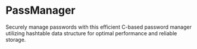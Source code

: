 # PassManager
Securely manage passwords with this efficient C-based password manager utilizing hashtable data structure for optimal performance and reliable storage.
